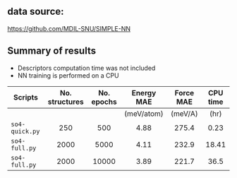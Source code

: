 ## data source:
https://github.com/MDIL-SNU/SIMPLE-NN

## Summary of results 
- Descriptors computation time was not included
- NN training is performed on a CPU

|Scripts|No. structures|No. epochs|Energy MAE| Force MAE | CPU time|  
|-------|:------------:|:--------:|:--------:|:---------:|:-------:|
|       |              |          |(meV/atom)| (meV/A)   |   (hr)  |  
|`so4-quick.py` | 250  | 500      |   4.88   |  275.4    | 0.23    |
|`so4-full.py`  |2000  | 5000     |   4.11   |  232.9    | 18.41   |
|`so4-full.py`  |2000  | 10000    |   3.89   |  221.7    | 36.5    |

